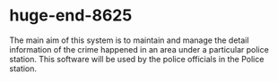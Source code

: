 # huge-end-8625
The main aim of this system is to maintain and manage the detail information of the crime happened in  an  area under a particular police station. This software will be used by the police officials in the Police station.
